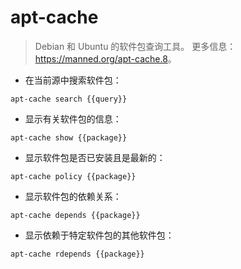 # apt-cache

> Debian 和 Ubuntu 的软件包查询工具。
> 更多信息：<https://manned.org/apt-cache.8>。

- 在当前源中搜索软件包：

`apt-cache search {{query}}`

- 显示有关软件包的信息：

`apt-cache show {{package}}`

- 显示软件包是否已安装且是最新的：

`apt-cache policy {{package}}`

- 显示软件包的依赖关系：

`apt-cache depends {{package}}`

- 显示依赖于特定软件包的其他软件包：

`apt-cache rdepends {{package}}`
